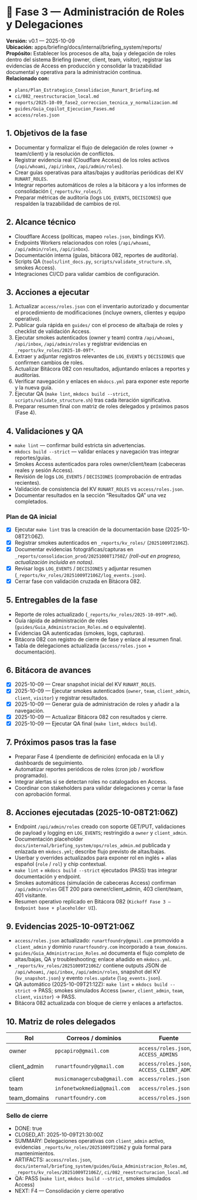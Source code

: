 # 🔐 Fase 3 — Administración de Roles y Delegaciones
**Versión:** v0.1 — 2025-10-09  
**Ubicación:** apps/briefing/docs/internal/briefing_system/reports/  
**Propósito:** Establecer los procesos de alta, baja y delegación de roles dentro del sistema Briefing (owner, client, team, visitor), registrar las evidencias de Access en producción y consolidar la trazabilidad documental y operativa para la administración continua.  
**Relacionado con:**  
- `plans/Plan_Estrategico_Consolidacion_Runart_Briefing.md`  
- `ci/082_reestructuracion_local.md`  
- `reports/2025-10-09_fase2_correccion_tecnica_y_normalizacion.md`  
- `guides/Guia_Copilot_Ejecucion_Fases.md`  
- `access/roles.json`

## 1. Objetivos de la fase
- Documentar y formalizar el flujo de delegación de roles (owner → team/client) y la resolución de conflictos.  
- Registrar evidencia real (Cloudflare Access) de los roles activos (`/api/whoami`, `/api/inbox`, `/api/admin/roles`).  
- Crear guías operativas para altas/bajas y auditorías periódicas del KV `RUNART_ROLES`.  
- Integrar reportes automáticos de roles a la bitácora y a los informes de consolidación (`_reports/kv_roles/`).  
- Preparar métricas de auditoría (logs `LOG_EVENTS`, `DECISIONES`) que respalden la trazabilidad de cambios de rol.

## 2. Alcance técnico
- Cloudflare Access (políticas, mapeo `roles.json`, bindings KV).  
- Endpoints Workers relacionados con roles (`/api/whoami`, `/api/admin/roles`, `/api/inbox`).  
- Documentación interna (guías, bitácora 082, reportes de auditoría).  
- Scripts QA (`tools/lint_docs.py`, `scripts/validate_structure.sh`, smokes Access).  
- Integraciones CI/CD para validar cambios de configuración.

## 3. Acciones a ejecutar
1. Actualizar `access/roles.json` con el inventario autorizado y documentar el procedimiento de modificaciones (incluye owners, clientes y equipo operativo).  
2. Publicar guía rápida en `guides/` con el proceso de alta/baja de roles y checklist de validación Access.  
3. Ejecutar smokes autenticados (owner y team) contra `/api/whoami`, `/api/inbox`, `/api/admin/roles` y registrar evidencias en `_reports/kv_roles/2025-10-09T*`.  
4. Extraer y adjuntar registros relevantes de `LOG_EVENTS` y `DECISIONES` que confirmen cambios de roles.  
5. Actualizar Bitácora 082 con resultados, adjuntando enlaces a reportes y auditorías.  
6. Verificar navegación y enlaces en `mkdocs.yml` para exponer este reporte y la nueva guía.  
7. Ejecutar QA (`make lint`, `mkdocs build --strict`, `scripts/validate_structure.sh`) tras cada iteración significativa.  
8. Preparar resumen final con matriz de roles delegados y próximos pasos (Fase 4).

## 4. Validaciones y QA
- `make lint` — confirmar build estricta sin advertencias.  
- `mkdocs build --strict` — validar enlaces y navegación tras integrar reportes/guías.  
- Smokes Access autenticados para roles owner/client/team (cabeceras reales y sesión Access).  
- Revisión de logs `LOG_EVENTS` / `DECISIONES` (comprobación de entradas recientes).  
- Validación de consistencia del KV `RUNART_ROLES` vs `access/roles.json`.  
- Documentar resultados en la sección “Resultados QA” una vez completados.

### Plan de QA inicial
- [x] Ejecutar `make lint` tras la creación de la documentación base (2025-10-08T21:06Z).  
- [x] Registrar smokes autenticados en `_reports/kv_roles/` (`20251009T2106Z`).  
- [x] Documentar evidencias fotográficas/capturas en `_reports/consolidacion_prod/20251008T1750Z/` *(roll-out en progreso, actualización incluida en notas)*.  
- [x] Revisar logs `LOG_EVENTS` / `DECISIONES` y adjuntar resumen (`_reports/kv_roles/20251009T2106Z/log_events.json`).  
- [x] Cerrar fase con validación cruzada en Bitácora 082.

## 5. Entregables de la fase
- Reporte de roles actualizado (`_reports/kv_roles/2025-10-09T*.md`).  
- Guía rápida de administración de roles (`guides/Guia_Administracion_Roles.md` o equivalente).  
- Evidencias QA autenticadas (smokes, logs, capturas).  
- Bitácora 082 con registro de cierre de fase y enlace al resumen final.  
- Tabla de delegaciones actualizada (`access/roles.json` + documentación).

## 6. Bitácora de avances
- [x] 2025-10-09 — Crear snapshot inicial del KV `RUNART_ROLES`.  
- [x] 2025-10-09 — Ejecutar smokes autenticados (`owner`, `team`, `client_admin`, `client`, `visitor`) y registrar resultados.  
- [x] 2025-10-09 — Generar guía de administración de roles y añadir a la navegación.  
- [x] 2025-10-09 — Actualizar Bitácora 082 con resultados y cierre.  
- [x] 2025-10-09 — Ejecutar QA final (`make lint`, `mkdocs build`).

## 7. Próximos pasos tras la fase
- Preparar Fase 4 (pendiente de definición) enfocada en la UI y dashboards de seguimiento.  
- Automatizar reportes periódicos de roles (cron job / workflow programado).  
- Integrar alertas si se detectan roles no catalogados en Access.  
- Coordinar con stakeholders para validar delegaciones y cerrar la fase con aprobación formal.

## 8. Acciones ejecutadas (2025-10-08T21:06Z)
- Endpoint `/api/admin/roles` creado con soporte GET/PUT, validaciones de payload y logging en `LOG_EVENTS`; restringido a `owner` y `client_admin`.  
- Documentación placeholder `docs/internal/briefing_system/ops/roles_admin.md` publicada y enlazada en `mkdocs.yml`; describe flujo previsto de altas/bajas.  
- Userbar y overrides actualizados para exponer rol en inglés + alias español (`role` / `rol`) y chip contextual.  
- `make lint` + `mkdocs build --strict` ejecutados (PASS) tras integrar documentación y endpoint.  
- Smokes automáticos (simulación de cabeceras Access) confirman `/api/admin/roles` GET 200 para owner/client_admin, 403 client/team, 401 visitante.  
- Resumen operativo replicado en Bitácora 082 (`Kickoff Fase 3 — Endpoint base + placeholder UI`).  

## 9. Evidencias 2025-10-09T21:06Z
- `access/roles.json` actualizado: `runartfoundry@gmail.com` promovido a `client_admin` y dominio `runartfoundry.com` incorporado a `team_domains`.  
- `guides/Guia_Administracion_Roles.md` documenta el flujo completo de altas/bajas, QA y troubleshooting; enlace añadido en `mkdocs.yml`.  
- `_reports/kv_roles/20251009T2106Z/` contiene outputs JSON de `/api/whoami`, `/api/inbox`, `/api/admin/roles`, snapshot del KV (`kv_snapshot.json`) y evento `roles.update` (`log_events.json`).  
- QA automático (2025-10-09T21:12Z): `make lint` + `mkdocs build --strict` → PASS; smokes simulados Access (`owner`, `client_admin`, `team`, `client`, `visitor`) → PASS.  
- Bitácora 082 actualizada con bloque de cierre y enlaces a artefactos.  

## 10. Matriz de roles delegados
| Rol | Correos / dominios | Fuente |
| --- | --- | --- |
| owner | `ppcapiro@gmail.com` | `access/roles.json`, `ACCESS_ADMINS` |
| client_admin | `runartfoundry@gmail.com` | `access/roles.json`, `ACCESS_CLIENT_ADMINS` |
| client | `musicmanagercuba@gmail.com` | `access/roles.json` |
| team | `infonetwokmedia@gmail.com` | `access/roles.json` |
| team_domains | `runartfoundry.com` | `access/roles.json` |

### Sello de cierre
- DONE: true  
- CLOSED_AT: 2025-10-09T21:30:00Z  
- SUMMARY: Delegaciones operativas con `client_admin` activo, evidencias `_reports/kv_roles/20251009T2106Z` y guía formal para mantenimientos.  
- ARTIFACTS: `access/roles.json`, `docs/internal/briefing_system/guides/Guia_Administracion_Roles.md`, `_reports/kv_roles/20251009T2106Z/`, `ci/082_reestructuracion_local.md`  
- QA: PASS (`make lint`, `mkdocs build --strict`, smokes simulados Access)  
- NEXT: F4 — Consolidación y cierre operativo  
